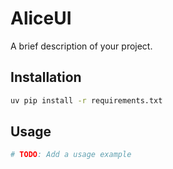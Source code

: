 # AliceUI

A brief description of your project.

## Installation

```bash
uv pip install -r requirements.txt
```

## Usage

```python
# TODO: Add a usage example
```